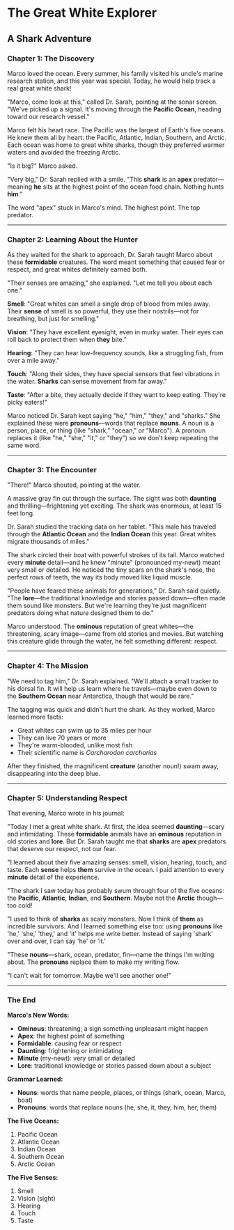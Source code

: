 # The Great White Explorer
## A Shark Adventure

### Chapter 1: The Discovery

Marco loved the ocean. Every summer, his family visited his uncle's marine research station, and this year was special. Today, he would help track a real great white shark!

"Marco, come look at this," called Dr. Sarah, pointing at the sonar screen. "We've picked up a signal. It's moving through the **Pacific Ocean**, heading toward our research vessel."

Marco felt his heart race. The Pacific was the largest of Earth's five oceans. He knew them all by heart: the Pacific, Atlantic, Indian, Southern, and Arctic. Each ocean was home to great white sharks, though they preferred warmer waters and avoided the freezing Arctic.

"Is it big?" Marco asked.

"Very big," Dr. Sarah replied with a smile. "This **shark** is an **apex** predator—meaning **he** sits at the highest point of the ocean food chain. Nothing hunts **him**."

The word "apex" stuck in Marco's mind. The highest point. The top predator.

---

### Chapter 2: Learning About the Hunter

As they waited for the shark to approach, Dr. Sarah taught Marco about these **formidable** creatures. The word meant something that caused fear or respect, and great whites definitely earned both.

"Their senses are amazing," she explained. "Let me tell you about each one."

**Smell**: "Great whites can smell a single drop of blood from miles away. Their **sense** of smell is so powerful, they use their nostrils—not for breathing, but just for smelling."

**Vision**: "They have excellent eyesight, even in murky water. Their eyes can roll back to protect them when **they** bite."

**Hearing**: "They can hear low-frequency sounds, like a struggling fish, from over a mile away."

**Touch**: "Along their sides, they have special sensors that feel vibrations in the water. **Sharks** can sense movement from far away."

**Taste**: "After a bite, they actually decide if they want to keep eating. They're picky eaters!"

Marco noticed Dr. Sarah kept saying "he," "him," "they," and "sharks." She explained these were **pronouns**—words that replace **nouns**. A noun is a person, place, or thing (like "shark," "ocean," or "Marco"). A pronoun replaces it (like "he," "she," "it," or "they") so we don't keep repeating the same word.

---

### Chapter 3: The Encounter

"There!" Marco shouted, pointing at the water.

A massive gray fin cut through the surface. The sight was both **daunting** and thrilling—frightening yet exciting. The shark was enormous, at least 15 feet long.

Dr. Sarah studied the tracking data on her tablet. "This male has traveled through the **Atlantic Ocean** and the **Indian Ocean** this year. Great whites migrate thousands of miles."

The shark circled their boat with powerful strokes of its tail. Marco watched every **minute** detail—and he knew "minute" (pronounced my-newt) meant very small or detailed. He noticed the tiny scars on the shark's nose, the perfect rows of teeth, the way its body moved like liquid muscle.

"People have feared these animals for generations," Dr. Sarah said quietly. "The **lore**—the traditional knowledge and stories passed down—often made them sound like monsters. But we're learning they're just magnificent predators doing what nature designed them to do."

Marco understood. The **ominous** reputation of great whites—the threatening, scary image—came from old stories and movies. But watching this creature glide through the water, he felt something different: respect.

---

### Chapter 4: The Mission

"We need to tag him," Dr. Sarah explained. "We'll attach a small tracker to his dorsal fin. It will help us learn where he travels—maybe even down to the **Southern Ocean** near Antarctica, though that would be rare."

The tagging was quick and didn't hurt the shark. As they worked, Marco learned more facts:

- Great whites can swim up to 35 miles per hour
- They can live 70 years or more
- They're warm-blooded, unlike most fish
- Their scientific name is *Carcharodon carcharias*

After they finished, the magnificent **creature** (another noun!) swam away, disappearing into the deep blue.

---

### Chapter 5: Understanding Respect

That evening, Marco wrote in his journal:

"Today I met a great white shark. At first, the idea seemed **daunting**—scary and intimidating. These **formidable** animals have an **ominous** reputation in old stories and **lore**. But Dr. Sarah taught me that **sharks** are **apex** predators that deserve our respect, not our fear.

"I learned about their five amazing senses: smell, vision, hearing, touch, and taste. Each **sense** helps **them** survive in the ocean. I paid attention to every **minute** detail of the experience.

"The shark I saw today has probably swum through four of the five oceans: the **Pacific**, **Atlantic**, **Indian**, and **Southern**. Maybe not the **Arctic** though—too cold!

"I used to think of **sharks** as scary monsters. Now I think of **them** as incredible survivors. And I learned something else too: using **pronouns** like 'he,' 'she,' 'they,' and 'it' helps me write better. Instead of saying 'shark' over and over, I can say 'he' or 'it.'

"These **nouns**—shark, ocean, predator, fin—name the things I'm writing about. The **pronouns** replace them to make my writing flow.

"I can't wait for tomorrow. Maybe we'll see another one!"

---

### The End

**Marco's New Words:**
- **Ominous**: threatening; a sign something unpleasant might happen
- **Apex**: the highest point of something
- **Formidable**: causing fear or respect
- **Daunting**: frightening or intimidating
- **Minute** (my-newt): very small or detailed
- **Lore**: traditional knowledge or stories passed down about a subject

**Grammar Learned:**
- **Nouns**: words that name people, places, or things (shark, ocean, Marco, boat)
- **Pronouns**: words that replace nouns (he, she, it, they, him, her, them)

**The Five Oceans:**
1. Pacific Ocean
2. Atlantic Ocean
3. Indian Ocean
4. Southern Ocean
5. Arctic Ocean

**The Five Senses:**
1. Smell
2. Vision (sight)
3. Hearing
4. Touch
5. Taste
